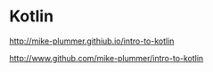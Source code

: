 # Kotlin

http://mike-plummer.githiub.io/intro-to-kotlin

http://www.github.com/mike-plummer/intro-to-kotlin
